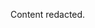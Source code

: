 <!-- # Contributing Guidelines

## Pull Request

A pull request should contain:

* A detailed name and description
* Don't break the [Code of Conduct](https://github.com/h-projects/gasbot/blob/master/CODE_OF_CONDUCT.md)

## Suggesting Features

If you want to help in making new features but you can't make a pull request, tell us in the [Discord Server](https://discord.gg/AbUw9fh) or make an issue
-->

Content redacted.
